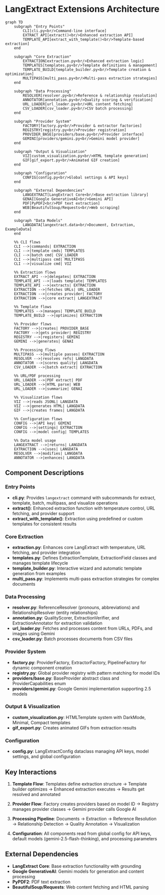 # LangExtract Extensions Architecture

```mermaid
graph TD
    subgraph "Entry Points"
        CLI[cli.py<br/>Command-line interface]
        EXTRACT_API[extract()<br/>Enhanced extraction API]
        TEMPLATE_API[extract_with_template()<br/>Template-based extraction]
    end
    
    subgraph "Core Extraction"
        EXTRACTION[extraction.py<br/>Enhanced extraction logic]
        TEMPLATES[templates.py<br/>Template definitions & management]
        TEMPLATE_BUILD[template_builder.py<br/>Template creation & optimization]
        MULTIPASS[multi_pass.py<br/>Multi-pass extraction strategies]
    end
    
    subgraph "Data Processing"
        RESOLVER[resolver.py<br/>Reference & relationship resolution]
        ANNOTATOR[annotation.py<br/>Quality scoring & verification]
        URL_LOADER[url_loader.py<br/>URL content fetching]
        CSV_LOADER[csv_loader.py<br/>CSV batch processing]
    end
    
    subgraph "Provider System"
        FACTORY[factory.py<br/>Provider & extractor factories]
        REGISTRY[registry.py<br/>Provider registration]
        PROVIDER_BASE[providers/base.py<br/>Provider interface]
        GEMINI[providers/gemini.py<br/>Gemini model provider]
    end
    
    subgraph "Output & Visualization"
        VIZ[custom_visualization.py<br/>HTML template generation]
        GIF[gif_export.py<br/>Animated GIF creation]
    end
    
    subgraph "Configuration"
        CONFIG[config.py<br/>Global settings & API keys]
    end
    
    subgraph "External Dependencies"
        LANGEXTRACT[LangExtract Core<br/>Base extraction library]
        GENAI[Google GenerativeAI<br/>Gemini API]
        PDF[PyPDF2<br/>PDF text extraction]
        WEB[BeautifulSoup/Requests<br/>Web scraping]
    end
    
    subgraph "Data Models"
        LANGDATA[langextract.data<br/>Document, Extraction, ExampleData]
    end
    
    %% CLI flows
    CLI -->|commands| EXTRACTION
    CLI -->|template cmds| TEMPLATES
    CLI -->|batch cmd| CSV_LOADER
    CLI -->|multipass cmd| MULTIPASS
    CLI -->|visualize cmd| VIZ
    
    %% Extraction flows
    EXTRACT_API -->|delegates| EXTRACTION
    TEMPLATE_API -->|loads template| TEMPLATES
    TEMPLATE_API -->|extracts| EXTRACTION
    EXTRACTION -->|fetches URLs| URL_LOADER
    EXTRACTION -->|creates provider| FACTORY
    EXTRACTION -->|core extract| LANGEXTRACT
    
    %% Template flows
    TEMPLATES -->|manages| TEMPLATE_BUILD
    TEMPLATE_BUILD -->|optimizes| EXTRACTION
    
    %% Provider flows
    FACTORY -->|creates| PROVIDER_BASE
    FACTORY -->|gets provider| REGISTRY
    REGISTRY -->|registers| GEMINI
    GEMINI -->|generates| GENAI
    
    %% Processing flows
    MULTIPASS -->|multiple passes| EXTRACTION
    RESOLVER -->|resolves refs| LANGDATA
    ANNOTATOR -->|scores quality| LANGDATA
    CSV_LOADER -->|batch extract| EXTRACTION
    
    %% URL/PDF processing
    URL_LOADER -->|PDF extract| PDF
    URL_LOADER -->|HTML parse| WEB
    URL_LOADER -->|summarize| GENAI
    
    %% Visualization flows
    VIZ -->|reads JSONL| LANGDATA
    VIZ -->|generates HTML| LANGDATA
    GIF -->|creates frames| LANGDATA
    
    %% Configuration flows
    CONFIG -->|API key| GEMINI
    CONFIG -->|settings| EXTRACTION
    CONFIG -->|model config| TEMPLATES
    
    %% Data model usage
    LANGEXTRACT -->|returns| LANGDATA
    EXTRACTION -->|uses| LANGDATA
    RESOLVER -->|modifies| LANGDATA
    ANNOTATOR -->|enhances| LANGDATA
```

## Component Descriptions

### Entry Points
- **cli.py**: Provides `langextract` command with subcommands for extract, template, batch, multipass, and visualize operations
- **extract()**: Enhanced extraction function with temperature control, URL fetching, and provider support
- **extract_with_template()**: Extraction using predefined or custom templates for consistent results

### Core Extraction
- **extraction.py**: Enhances core LangExtract with temperature, URL fetching, and provider integration
- **templates.py**: Defines ExtractionTemplate, ExtractionField classes and manages template lifecycle
- **template_builder.py**: Interactive wizard and automatic template generation from examples
- **multi_pass.py**: Implements multi-pass extraction strategies for complex documents

### Data Processing
- **resolver.py**: ReferenceResolver (pronouns, abbreviations) and RelationshipResolver (entity relationships)
- **annotation.py**: QualityScorer, ExtractionVerifier, and ExtractionAnnotator for extraction validation
- **url_loader.py**: Fetches and processes content from URLs, PDFs, and images using Gemini
- **csv_loader.py**: Batch processes documents from CSV files

### Provider System
- **factory.py**: ProviderFactory, ExtractorFactory, PipelineFactory for dynamic component creation
- **registry.py**: Global provider registry with pattern matching for model IDs
- **providers/base.py**: BaseProvider abstract class and ProviderCapabilities enum
- **providers/gemini.py**: Google Gemini implementation supporting 2.5 models

### Output & Visualization
- **custom_visualization.py**: HTMLTemplate system with DarkMode, Minimal, Compact templates
- **gif_export.py**: Creates animated GIFs from extraction results

### Configuration
- **config.py**: LangExtractConfig dataclass managing API keys, model settings, and global configuration

## Key Interactions

1. **Template Flow**: Templates define extraction structure → Template builder optimizes → Enhanced extraction executes → Results get resolved and annotated

2. **Provider Flow**: Factory creates providers based on model ID → Registry manages provider classes → Gemini provider calls Google AI

3. **Processing Pipeline**: Documents → Extraction → Reference Resolution → Relationship Detection → Quality Annotation → Visualization

4. **Configuration**: All components read from global config for API keys, default models (gemini-2.5-flash-thinking), and processing parameters

## External Dependencies
- **LangExtract Core**: Base extraction functionality with grounding
- **Google GenerativeAI**: Gemini models for generation and content processing
- **PyPDF2**: PDF text extraction
- **BeautifulSoup/Requests**: Web content fetching and HTML parsing